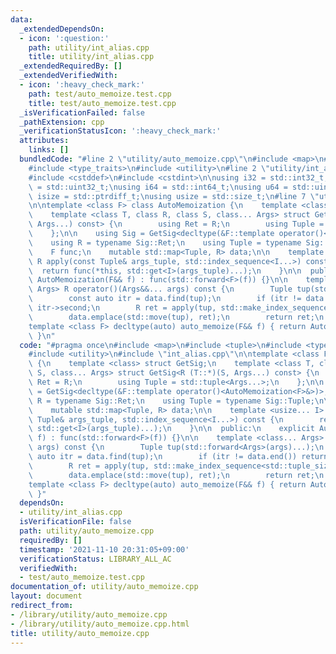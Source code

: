 ```yaml
---
data:
  _extendedDependsOn:
  - icon: ':question:'
    path: utility/int_alias.cpp
    title: utility/int_alias.cpp
  _extendedRequiredBy: []
  _extendedVerifiedWith:
  - icon: ':heavy_check_mark:'
    path: test/auto_memoize.test.cpp
    title: test/auto_memoize.test.cpp
  _isVerificationFailed: false
  _pathExtension: cpp
  _verificationStatusIcon: ':heavy_check_mark:'
  attributes:
    links: []
  bundledCode: "#line 2 \"utility/auto_memoize.cpp\"\n#include <map>\n#include <tuple>\n\
    #include <type_traits>\n#include <utility>\n#line 2 \"utility/int_alias.cpp\"\n\
    #include <cstddef>\n#include <cstdint>\n\nusing i32 = std::int32_t;\nusing u32\
    \ = std::uint32_t;\nusing i64 = std::int64_t;\nusing u64 = std::uint64_t;\nusing\
    \ isize = std::ptrdiff_t;\nusing usize = std::size_t;\n#line 7 \"utility/auto_memoize.cpp\"\
    \n\ntemplate <class F> class AutoMemoization {\n    template <class> struct GetSig;\n\
    \    template <class T, class R, class S, class... Args> struct GetSig<R (T::*)(S,\
    \ Args...) const> {\n        using Ret = R;\n        using Tuple = std::tuple<Args...>;\n\
    \    };\n\n    using Sig = GetSig<decltype(&F::template operator()<AutoMemoization<F>&>)>;\n\
    \    using R = typename Sig::Ret;\n    using Tuple = typename Sig::Tuple;\n\n\
    \    F func;\n    mutable std::map<Tuple, R> data;\n\n    template <usize... I>\
    \ R apply(const Tuple& args_tuple, std::index_sequence<I...>) const {\n      \
    \  return func(*this, std::get<I>(args_tuple)...);\n    }\n\n  public:\n    explicit\
    \ AutoMemoization(F&& f) : func(std::forward<F>(f)) {}\n\n    template <class...\
    \ Args> R operator()(Args&&... args) const {\n        Tuple tup(std::forward<Args>(args)...);\n\
    \        const auto itr = data.find(tup);\n        if (itr != data.end()) return\
    \ itr->second;\n        R ret = apply(tup, std::make_index_sequence<std::tuple_size_v<Tuple>>());\n\
    \        data.emplace(std::move(tup), ret);\n        return ret;\n    }\n};\n\n\
    template <class F> decltype(auto) auto_memoize(F&& f) { return AutoMemoization<F>(std::forward<F>(f));\
    \ }\n"
  code: "#pragma once\n#include <map>\n#include <tuple>\n#include <type_traits>\n\
    #include <utility>\n#include \"int_alias.cpp\"\n\ntemplate <class F> class AutoMemoization\
    \ {\n    template <class> struct GetSig;\n    template <class T, class R, class\
    \ S, class... Args> struct GetSig<R (T::*)(S, Args...) const> {\n        using\
    \ Ret = R;\n        using Tuple = std::tuple<Args...>;\n    };\n\n    using Sig\
    \ = GetSig<decltype(&F::template operator()<AutoMemoization<F>&>)>;\n    using\
    \ R = typename Sig::Ret;\n    using Tuple = typename Sig::Tuple;\n\n    F func;\n\
    \    mutable std::map<Tuple, R> data;\n\n    template <usize... I> R apply(const\
    \ Tuple& args_tuple, std::index_sequence<I...>) const {\n        return func(*this,\
    \ std::get<I>(args_tuple)...);\n    }\n\n  public:\n    explicit AutoMemoization(F&&\
    \ f) : func(std::forward<F>(f)) {}\n\n    template <class... Args> R operator()(Args&&...\
    \ args) const {\n        Tuple tup(std::forward<Args>(args)...);\n        const\
    \ auto itr = data.find(tup);\n        if (itr != data.end()) return itr->second;\n\
    \        R ret = apply(tup, std::make_index_sequence<std::tuple_size_v<Tuple>>());\n\
    \        data.emplace(std::move(tup), ret);\n        return ret;\n    }\n};\n\n\
    template <class F> decltype(auto) auto_memoize(F&& f) { return AutoMemoization<F>(std::forward<F>(f));\
    \ }"
  dependsOn:
  - utility/int_alias.cpp
  isVerificationFile: false
  path: utility/auto_memoize.cpp
  requiredBy: []
  timestamp: '2021-11-10 20:31:05+09:00'
  verificationStatus: LIBRARY_ALL_AC
  verifiedWith:
  - test/auto_memoize.test.cpp
documentation_of: utility/auto_memoize.cpp
layout: document
redirect_from:
- /library/utility/auto_memoize.cpp
- /library/utility/auto_memoize.cpp.html
title: utility/auto_memoize.cpp
---
```

